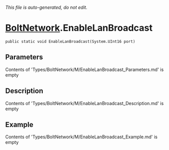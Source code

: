 *This file is auto-generated, do not edit.*

# [BoltNetwork](Types/BoltNetwork.md).EnableLanBroadcast
`public static void EnableLanBroadcast(System.UInt16 port)`
## Parameters
Contents of 'Types/BoltNetwork/M/EnableLanBroadcast_Parameters.md' is empty
## Description
Contents of 'Types/BoltNetwork/M/EnableLanBroadcast_Description.md' is empty
## Example
Contents of 'Types/BoltNetwork/M/EnableLanBroadcast_Example.md' is empty
